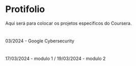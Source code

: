 # Protifolio

Aqui será para colocar os projetos especificos do Coursera.

#
03/2024 - Google Cybersecurity
#
   17/03/2024 - modulo 1 /
   19/03/2024 - modulo 2
